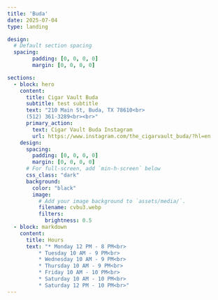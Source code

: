 ```yaml
--- 
title: 'Buda'
date: 2025-07-04
type: landing

design:
  # Default section spacing
  spacing:
        padding: [0, 0, 0, 0]
        margin: [0, 0, 0, 0]

sections:
  - block: hero
    content:
      title: Cigar Vault Buda
      subtitle: test subtitle
      text: "210 Main St, Buda, TX 78610<br>
      (512) 361-3289<br><br>"
      primary_action:
        text: Cigar Vault Buda Instagram
        url: https://www.instagram.com/the_cigarvault_buda/?hl=en
    design:
      spacing:
        padding: [0, 0, 0, 0]
        margin: [0, 0, 0, 0]
      # For full-screen, add `min-h-screen` below
      css_class: "dark"
      background:
        color: "black"
        image:
          # Add your image background to `assets/media/`.
          filename: cvbu3.webp
          filters:
            brightness: 0.5
  - block: markdown
    content:
      title: Hours
      text: "* Monday 12 PM - 8 PM<br>
          * Tuesday 10 AM - 9 PM<br>
          * Wednesday 10 AM - 9 PM<br>
          * Thursday 10 AM - 9 PM<br>
          * Friday 10 AM - 10 PM<br>
          * Saturday 10 AM - 10 PM<br>
          * Saturday 12 PM - 10 PM<br>"
---
```

